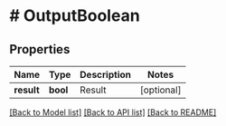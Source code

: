 # # OutputBoolean

## Properties

Name | Type | Description | Notes
------------ | ------------- | ------------- | -------------
**result** | **bool** | Result | [optional]

[[Back to Model list]](../../README.md#models) [[Back to API list]](../../README.md#endpoints) [[Back to README]](../../README.md)
